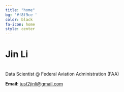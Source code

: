 ```yaml
---
title: "home"
bg: '#f8f9ce '
color: black
fa-icon: home
style: center
---
```



# **Jin Li**

<br>Data Scientist @ Federal Aviation Administration (FAA)<br>

**Email:** just2jinli@gmail.com<br>
